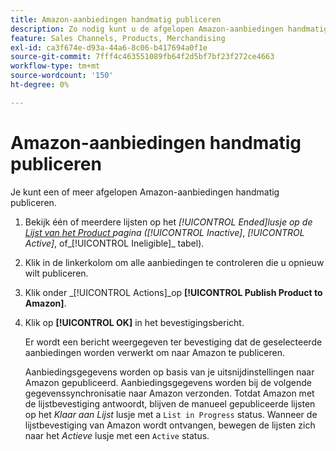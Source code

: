 ```yaml
---
title: Amazon-aanbiedingen handmatig publiceren
description: Zo nodig kunt u de afgelopen Amazon-aanbiedingen handmatig publiceren via uw Commerce Admin.
feature: Sales Channels, Products, Merchandising
exl-id: ca3f674e-d93a-44a6-8c06-b417694a0f1e
source-git-commit: 7fff4c463551089fb64f2d5bf7bf23f272ce4663
workflow-type: tm+mt
source-wordcount: '150'
ht-degree: 0%

---
```


# Amazon-aanbiedingen handmatig publiceren

Je kunt een of meer afgelopen Amazon-aanbiedingen handmatig publiceren.

1. Bekijk één of meerdere lijsten op het _[!UICONTROL Ended]_lusje op de [ Lijst van het Product ](./managing-product-listings.md) pagina (_[!UICONTROL Inactive]_, _[!UICONTROL Active]_, of_[!UICONTROL Ineligible]_ tabel).

1. Klik in de linkerkolom om alle aanbiedingen te controleren die u opnieuw wilt publiceren.

1. Klik onder _[!UICONTROL Actions]_op **[!UICONTROL Publish Product to Amazon]**.

1. Klik op **[!UICONTROL OK]** in het bevestigingsbericht.

   Er wordt een bericht weergegeven ter bevestiging dat de geselecteerde aanbiedingen worden verwerkt om naar Amazon te publiceren.

   Aanbiedingsgegevens worden op basis van je uitsnijdinstellingen naar Amazon gepubliceerd. Aanbiedingsgegevens worden bij de volgende gegevenssynchronisatie naar Amazon verzonden. Totdat Amazon met de lijstbevestiging antwoordt, blijven de manueel gepubliceerde lijsten op het _Klaar aan Lijst_ lusje met a `List in Progress` status. Wanneer de lijstbevestiging van Amazon wordt ontvangen, bewegen de lijsten zich naar het _Actieve_ lusje met een `Active` status.
